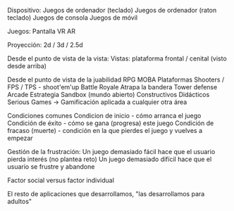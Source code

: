 Dispositivo:
Juegos de ordenador (teclado)
Juegos de ordenador (raton teclado)
Juegos de consola
Juegos de móvil

Juegos:
Pantalla
VR
AR

Proyección:
2d / 3d / 2.5d

Desde el punto de vista de la vista:
Vistas: plataforma frontal / cenital (visto desde arriba)

Desde el punto de vista de la juabilidad
RPG
MOBA
Plataformas
Shooters / FPS / TPS - shoot'em'up
Battle Royale
Atrapa la bandera
Tower defense
Arcade
Estrategia
Sandbox (mundo abierto)
Constructivos
Didácticos
Serious Games -> Gamificación aplicada a cualquier otra área

Condiciones comunes
Condicion de inicio - cómo arranca el juego
Condición de éxito - cómo se gana (progresa) este juego
Condición de fracaso (muerte) - condición en la que pierdes el juego y vuelves a empezar

Gestión de la frustración:
Un juego demasiado fácil hace que el usuario pierda interés (no plantea reto)
Un juego demasiado difícil hace que el usuario se frustre y abandone

Factor social versus factor individual

El resto de aplicaciones que desarrollamos, "las desarrollamos para adultos"







